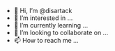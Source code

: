 - 👋 Hi, I’m @disartack
- 👀 I’m interested in ...
- 🌱 I’m currently learning ...
- 💞️ I’m looking to collaborate on ...
- 📫 How to reach me ...

<!---
disartack/disartack is a ✨ special ✨ repository because its `README.md` (this file) appears on your GitHub profile.
You can click the Preview link to take a look at your changes.
--->
